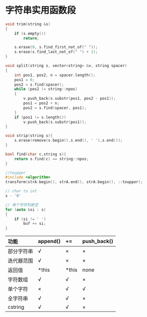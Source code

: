 # 字符串实用函数段

```cpp
void trim(string &s)
{
    if (s.empty())
        return;

    s.erase(0, s.find_first_not_of(" "));
    s.erase(s.find_last_not_of(" ") + 1);
}

void split(string s, vector<string> &v, string spacer)
{
    int pos1, pos2, n = spacer.length();
    pos1 = 0;
    pos2 = s.find(spacer);
    while (pos2 != string::npos)
    {
        v.push_back(s.substr(pos1, pos2 - pos1));
        pos1 = pos2 + n;
        pos2 = s.find(spacer, pos1);
    }
    if (pos1 != s.length())
        v.push_back(s.substr(pos1));
}

void strip(string s){
    s.erase(remove(s.begin(),s.end(), ' '),s.end());
}

bool find(char c,string s){
    return s.find(c) == string::npos;
}

//toupper
#include <algorithm>
transform(strA.begin(), strA.end(), strA.begin(), ::toupper);  

// char to int
s - '0'

// 单个字符判断空
for (auto &si : s)
{
    if (si != ' ')
        buf += si;
}
```

| 功能       | append() | +=    | push_back() |
| :--------- | :------- | :---- | :---------- |
| 部分字符串 | √        | ×     | ×           |
| 迭代器范围 | √        | ×     | ×           |
| 返回值     | *this    | *this | none        |
| 字符数组   | √        | √     | ×           |
| 单个字符   | ×        | √     | √           |
| 全字符串   | √        | √     | ×           |
| cstring    | √        | √     | ×           |
